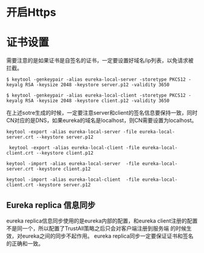 # 开启Https

# 证书设置

需要注意的是如果证书是自签名的证书，一定要设置好域名/ip列表，以免请求被拦截。

```shell
$ keytool -genkeypair -alias eureka-local-server -storetype PKCS12 -keyalg RSA -keysize 2048 -keystore server.p12 -validity 3650
```

```shell
$ keytool -genkeypair -alias eureka-local-client -storetype PKCS12 -keyalg RSA -keysize 2048 -keystore client.p12 -validity 3650
```

在上述sotre生成的时候，一定要注意server和client的签名信息要保持一致，同时CN对应的是DNS，如果eureka的域名是localhost，则CN需要设置为localhost。

```shell
keytool -export -alias eureka-local-server -file eureka-local-server.crt --keystore server.p12
```                           

```shell
 keytool -export -alias eureka-local-client -file eureka-local-client.crt --keystore client.p12                                
```

```shell
keytool -import -alias eureka-local-server  -file eureka-local-server.crt -keystore client.p12                                
```

```shell
keytool -import -alias eureka-local-client  -file eureka-local-client.crt -keystore server.p12                                
```

## Eureka replica 信息同步

eureka replica信息同步使用的是eureka内部的配置，和eureka client注册的配置不是同一个，所以配置了TrustAll策略之后只会对客户端注册到服务端
的时候生效，对eureka之间的同步不起作用。
eureka replica同步一定要保证证书和签名的正确和一致。